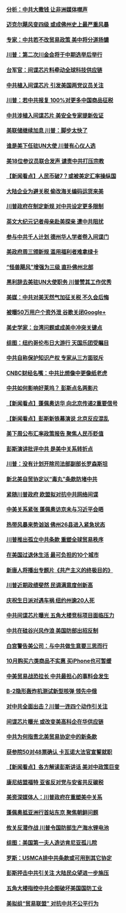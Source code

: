 #### [分析：中共大撒钱 让非洲媒体噤声](../pages/nsc412/n10772349.md?t=10101532) 

#### [迈克尔飓风变四级 或成佛州史上最严重风暴](../pages/nsc412/n10774142.md?t=10101532) 

#### [专家：中共若不改贸易政策 美中将分道扬镳](../pages/nsc412/n10773996.md?t=10101532) 

#### [川普：第二次川金会将于中期选举后举行](../pages/nsc412/n10773708.md?t=10101532) 

#### [台军官：间谍芯片料牵动全球科技供应链](../pages/nsc412/n10772822.md?t=10101532) 

#### [中共植入间谍芯片 引发美国两党议员关注](../pages/nsc412/n10773424.md?t=10101532) 

#### [川普：若中共报复 100%对更多中国商品征税](../pages/nsc412/n10773067.md?t=10101532) 

#### [中共涉植入间谍芯片 美安全专家提新佐证](../pages/nsc412/n10773174.md?t=10101532) 

#### [美联储继续加息 川普：脚步太快了](../pages/nsc412/n10773095.md?t=10101532) 

#### [谁是美下任驻UN大使 川普有心仪人选](../pages/nsc412/n10772974.md?t=10101532) 

#### [美18位参议员联合发声 谴责中共打压宗教](../pages/nsc412/n10767290.md?t=10101532) 

#### [【新闻看点】人民币破7？或被美定汇率操纵国](../pages/nsc412/n10772384.md?t=10101532) 

#### [大陆企业为避关税 偷改海关编码运货来美](../pages/nsc412/n10772734.md?t=10101532) 

#### [川普政府在制定新规 对中共设定更多限制](../pages/nsc412/n10772785.md?t=10101532) 

#### [英文大纪元记者母亲赴美探亲 遭中共阻扰](../pages/nsc412/n10772575.md?t=10101532) 

#### [参与中共千人计划 德州华人学者卷入间谍门](../pages/nsc412/n10772595.md?t=10101532) 

#### [美政府周三颁新规 滥用福利者难拿绿卡](../pages/nsc412/n10772436.md?t=10101532) 

#### [“怪兽飓风”增强为三级 直扑佛州北部](../pages/nsc412/n10772352.md?t=10101532) 

#### [黑利辞去美驻UN大使职务 川普赞其工作优秀](../pages/nsc412/n10772371.md?t=10101532) 

#### [美媒：中共对美天然气加征关税 不久会后悔](../pages/nsc412/n10771687.md?t=10101532) 

#### [被曝50万用户个资外泄 谷歌关闭Google+](../pages/nsc412/n10770839.md?t=10101532) 

#### [美史学家：台湾问题或成美中冲突关键点](../pages/nsc412/n10771318.md?t=10101532) 

#### [组图：纽约哥伦布日大游行 天国乐团受瞩目](../pages/nsc412/n10770597.md?t=10101532) 

#### [中共自称保护知识产权 专家从三方面驳斥](../pages/nsc412/n10770284.md?t=10101532) 

#### [CNBC财经名嘴：中共比想像中更像纸老虎](../pages/nsc412/n10770794.md?t=10101532) 

#### [中共如何影响好莱坞？ 彭斯点名两影片](../pages/nsc412/n10751048.md?t=10101532) 

#### [【新闻看点】蓬佩奥访华 向北京传递2重要信号](../pages/nsc412/n10770311.md?t=10101532) 

#### [【新闻看点】彭斯新铁幕演说 北京反应混乱](../pages/nsc412/n10770106.md?t=10101532) 

#### [美下周公布汇率政策报告 聚焦人民币贬值](../pages/nsc412/n10770338.md?t=10101532) 

#### [彭斯演讲批评中共 是美中关系转折点](../pages/nsc412/n10770135.md?t=10101532) 

#### [川普：没有计划开除司法部副部长罗森斯坦](../pages/nsc412/n10770158.md?t=10101532) 

#### [新北美自贸协定以“毒丸”条款防堵中共](../pages/nsc412/n10770165.md?t=10101532) 

#### [紧随川普政府 欧盟拟对抗中共网络间谍](../pages/nsc412/n10770155.md?t=10101532) 

#### [中美关系紧张 蓬佩奥访京未与习近平会晤](../pages/nsc412/n10770076.md?t=10101532) 

#### [热带风暴来势汹汹 佛州26县进入紧急状态](../pages/nsc412/n10769706.md?t=10101532) 

#### [川普推出孤立中共条款 重塑全球贸易秩序](../pages/nsc412/n10767738.md?t=10101532) 

#### [在美国过退休生活 最可负担的10个城市](../pages/nsc412/n10765527.md?t=10101532) 

#### [新唐人将播出专题片《共产主义的终极目的》](../pages/nsc412/n10767004.md?t=10101532) 

#### [川普近期政绩斐然 民调满意度创新高](../pages/nsc412/n10767124.md?t=10101532) 

#### [庆祝生日派对遇车祸 纽约州逾20人死](../pages/nsc412/n10767006.md?t=10101532) 

#### [中共间谍芯片曝光 五角大楼竞标项目面临压力](../pages/nsc412/n10767062.md?t=10101532) 

#### [中共在硅谷兴风作浪 美国防部出招反制](../pages/nsc412/n10766985.md?t=10101532) 

#### [白宫警告美公司：与中共做生意要三思而行](../pages/nsc412/n10766026.md?t=10101532) 

#### [10月购买六类商品不实惠 买iPhone也可暂缓](../pages/nsc412/n10764637.md?t=10101532) 

#### [中美贸易战恐拉长 中共最担心的事料会发生](../pages/nsc412/n10765864.md?t=10101532) 

#### [B-2隐形轰炸机测试新型核弹 领先中俄](../pages/nsc412/n10764610.md?t=10101532) 

#### [对中共全面出击？川普一连四个动作引关注](../pages/nsc412/n10765620.md?t=10101532) 

#### [间谍芯片曝光 或改变美高科企在华供应链](../pages/nsc412/n10765631.md?t=10101532) 

#### [中共为何指责北美贸易协定中的新条款](../pages/nsc412/n10764045.md?t=10101532) 

#### [获参院50对48票确认 卡瓦诺大法官宣誓就职](../pages/nsc412/n10765530.md?t=10101532) 

#### [【新闻看点】各方解读彭斯讲话 美对中政策巨变](../pages/nsc412/n10765366.md?t=10101532) 

#### [康尼结盟福特 亚省反对党与安省共反碳税](../pages/nsc412/n10765623.md?t=10101532) 

#### [美资深媒体人：川普政府在重塑美中关系](../pages/nsc412/n10764264.md?t=10101532) 

#### [蓬佩奥抵亚洲行首站东京 聚焦朝鲜问题](../pages/nsc412/n10765171.md?t=10101532) 

#### [攸关反潜作战 川普令国防部生产海水锂电池](../pages/nsc412/n10765089.md?t=10101532) 

#### [组图：美国第一夫人造访肯尼亚孤儿院](../pages/nsc412/n10764950.md?t=10101532) 

#### [罗斯：USMCA排中共条款或可用到其它协定](../pages/nsc412/n10764388.md?t=10101532) 

#### [彭斯抨击中共引关注 大陆民众望进一步施压](../pages/nsc412/n10764345.md?t=10101532) 

#### [五角大楼指控中共企图破坏美国国防工业](../pages/nsc412/n10763942.md?t=10101532) 

#### [美拟组“贸易联盟” 对抗中共不公平行为](../pages/nsc412/n10764268.md?t=10101532) 

